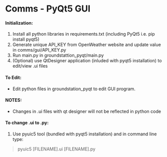 # Comms - PyQt5 GUI

#### Initialization:
1. Install all python libraries in requirements.txt (including PyQt5 i.e. pip install pyqt5)
2. Generate unique API_KEY from OpenWeather website and update value in comms/gui/API_KEY.py
3. Run main.py in groundstattion_pyqt/main.py
4. (Optional) use QtDesigner application (inluded with pyqt5 installation) to edit/view .ui files

#### To Edit:
- Edit python files in groundstation_pyqt to edit GUI program.

#### NOTES:
- Changes in .ui files with qt designer will not be reflected in python code

#### To change .ui to .py:
1. Use pyuic5 tool (bundled with pyqt5 installation) and in command line type:
> pyuic5 [FILENAME].ui [FILENAME].py